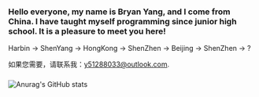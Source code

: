 ### Hello everyone, my name is Bryan Yang, and I come from China. I have taught myself programming since junior high school. It is a pleasure to meet you here!
Harbin -> ShenYang -> HongKong -> ShenZhen -> Beijing -> ShenZhen -> ?

如果您需要，请联系我：y51288033@outlook.com.
### 
![Anurag's GitHub stats](https://github-readme-stats.vercel.app/api?username=DaZuiZui&count_private=true)

